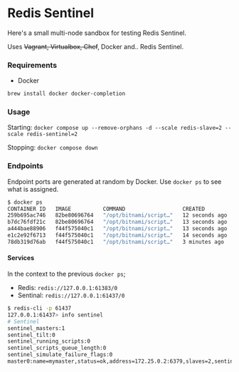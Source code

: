 # Redis Sentinel

Here's a small multi-node sandbox for testing Redis Sentinel.

Uses ~~Vagrant, Virtualbox, Chef~~, Docker and.. Redis Sentinel.

### Requirements
* Docker

```sh
brew install docker docker-completion
```

### Usage

Starting: `docker compose up --remove-orphans -d --scale redis-slave=2 --scale redis-sentinel=2`

Stopping: `docker compose down`

### Endpoints

Endpoint ports are generated at random by Docker. Use `docker ps` to see what is assigned.

```sh
$ docker ps
CONTAINER ID   IMAGE          COMMAND                  CREATED          STATUS         PORTS                      NAMES
259b695ac746   82be80696764   "/opt/bitnami/script…"   12 seconds ago   Up 3 seconds   0.0.0.0:61437->26379/tcp   sentinel_redis-sentinel_1
b7dc76fdf21c   82be80696764   "/opt/bitnami/script…"   13 seconds ago   Up 1 second    0.0.0.0:61438->26379/tcp   sentinel_redis-sentinel_2
a444bae88906   f44f575040c1   "/opt/bitnami/script…"   13 seconds ago   Up 8 seconds   0.0.0.0:61435->6379/tcp    sentinel_redis-slave_1
e1c2e92f6713   f44f575040c1   "/opt/bitnami/script…"   14 seconds ago   Up 6 seconds   0.0.0.0:61436->6379/tcp    sentinel_redis-slave_2
78db319d76ab   f44f575040c1   "/opt/bitnami/script…"   3 minutes ago    Up 2 minutes   0.0.0.0:61383->6379/tcp    sentinel_redis_1
```

#### Services

In the context to the previous `docker ps`;

* Redis: `redis://127.0.0.1:61383/0`
* Sentinal: `redis://127.0.0.1:61437/0`

```sh
$ redis-cli -p 61437
127.0.0.1:61437> info sentinel
# Sentinel
sentinel_masters:1
sentinel_tilt:0
sentinel_running_scripts:0
sentinel_scripts_queue_length:0
sentinel_simulate_failure_flags:0
master0:name=mymaster,status=ok,address=172.25.0.2:6379,slaves=2,sentinels=6
```
